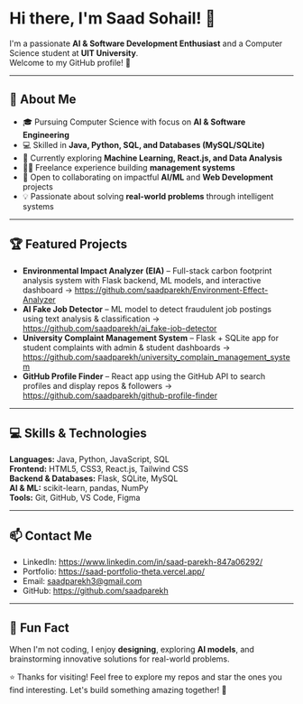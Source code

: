 # Hi there, I'm Saad Sohail! 👋

I'm a passionate **AI & Software Development Enthusiast** and a Computer Science student at **UIT University**.  
Welcome to my GitHub profile! 🚀

---

## 🚀 About Me
- 🎓 Pursuing Computer Science with focus on **AI & Software Engineering**  
- 💻 Skilled in **Java, Python, SQL, and Databases (MySQL/SQLite)**  
- 🌱 Currently exploring **Machine Learning, React.js, and Data Analysis**  
- 🧑‍💻 Freelance experience building **management systems**  
- 🤝 Open to collaborating on impactful **AI/ML** and **Web Development** projects  
- 💡 Passionate about solving **real-world problems** through intelligent systems

---

## 🏆 Featured Projects
- **Environmental Impact Analyzer (EIA)** – Full-stack carbon footprint analysis system with Flask backend, ML models, and interactive dashboard → https://github.com/saadparekh/Environment-Effect-Analyzer  
- **AI Fake Job Detector** – ML model to detect fraudulent job postings using text analysis & classification → https://github.com/saadparekh/ai_fake-job-detector  
- **University Complaint Management System** – Flask + SQLite app for student complaints with admin & student dashboards → https://github.com/saadparekh/university_complain_management_system  
- **GitHub Profile Finder** – React app using the GitHub API to search profiles and display repos & followers → https://github.com/saadparekh/github-profile-finder

---

## 💻 Skills & Technologies

**Languages:** Java, Python, JavaScript, SQL  
**Frontend:** HTML5, CSS3, React.js, Tailwind CSS  
**Backend & Databases:** Flask, SQLite, MySQL  
**AI & ML:** scikit-learn, pandas, NumPy  
**Tools:** Git, GitHub, VS Code, Figma

---

## 📫 Contact Me
- LinkedIn: https://www.linkedin.com/in/saad-parekh-847a06292/  
- Portfolio: https://saad-portfolio-theta.vercel.app/  
- Email: saadparekh3@gmail.com  
- GitHub: https://github.com/saadparekh

---

## 🎉 Fun Fact
When I'm not coding, I enjoy **designing**, exploring **AI models**, and brainstorming innovative solutions for real-world problems.

⭐ Thanks for visiting! Feel free to explore my repos and star the ones you find interesting. Let's build something amazing together! 🚀
